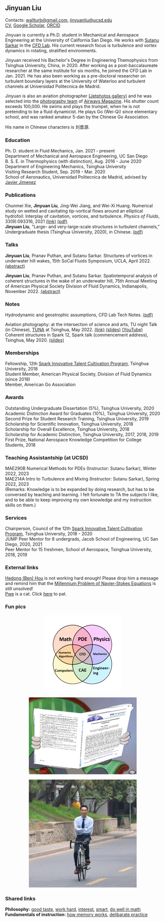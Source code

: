 ## Jinyuan Liu
Contacts: [wallturb@gmail.com](mailto:wallturb@gmail.com), [jinyuanliu@ucsd.edu](mailto:jinyuanliu@ucsd.edu)  
<a target="_blank" rel="noopener noreferrer" href="https://raw.githubusercontent.com/Liu-Jinyuan/liu-jinyuan.github.io/main/docs/jinyuan_cv.pdf">CV</a>, 
[Google Scholar](https://scholar.google.com/citations?hl=en&user=JZoiqx8AAAAJ&view_op=list_works&gmla=AJsN-F6ZzJ_d96OQwlVnTF-oqgqrxpQnrrX771f60xKjQMz51DZlzs8GPt2_hGTrI5Vis-FTSqWTNqORvViWrQAw0LyK6ICOSOHpf_kRtJV1T8P-A4sOgGk), [ORCID](https://orcid.org/0000-0003-4133-0930)

Jinyuan is currently a Ph.D. student in Mechanical and Aerospace Engineering at the University of California San Diego. He works with [Sutanu Sarkar](https://scholar.google.com/citations?user=mfQsfMwAAAAJ&hl=en&oi=ao) in the [CFD Lab](http://www.cfdlab.ucsd.edu/index.html). His current research focus is turbulence and vortex dynamics in rotating, stratified environments.  

Jinyuan received his Bachelor's Degree in Engineering Themophysics from Tsinghua University, China, in 2020. After working as a post-baccalaureate researcher at the same institute for six months, he joined the CFD Lab in Jan. 2021.  He has also been working as a pre-doctoral researcher on turbulent boundary layers at the University of Waterloo and turbulent channels at Universidad Politecnica de Madrid.

Jinyuan is also an aviation photographer [(Jetphotos gallery)](https://www.jetphotos.com/photographer/144411) and he was selected into the [photography team](https://airways-photo.square.site/) of [Airways Magazine](https://airwaysmag.com/). His shutter count exceeds 100,000. He swims and plays the trumpet, when he is not pretending to be a fluid dynamicist. He plays Go (Wei-Qi) since elementary school, and was ranked amateur 5-dan by the Chinese Go Association. 

His name in Chinese characters is 刘晋源. 

### Education
Ph. D. student in Fluid Mechanics, Jan. 2021 - present  
   Department of Mechanical and Aerospace Engineering, UC San Diego  
B. S. E. in Thermophysics (with distinction), Aug. 2016 - June 2020  
   Department of Engineering Mechanics, Tsinghua University  
Visiting Research Student, Sep. 2019 - Mar. 2020  
   School of Aeronautics, Universidad Politecnica de Madrid, advised by [Javier Jimenez](https://torroja.dmt.upm.es/)  

### Publications 
Chunmei Xie, **Jinyuan Liu**, Jing-Wei Jiang, and Wei-Xi Huang. Numerical study on wetted and cavitating tip-vortical flows around an elliptical hydrofoil: Interplay of cavitation, vortices, and turbulence. _Physics of Fluids_, 33(9):093316, 2021 [(link)](https://aip.scitation.org/doi/full/10.1063/5.0064717) <a target="_blank" rel="noopener noreferrer" href="https://raw.githubusercontent.com/Liu-Jinyuan/liu-jinyuan.github.io/main/docs/XieLiuJiangHuang2021_PoF.pdf">(pdf)</a>   
**Jinyuan Liu**, "Large- and very-large-scale structures in turbulent channels," Undergraduate thesis (Tsinghua University, 2020), in Chinese. <a target="_blank" rel="noopener noreferrer" href="https://raw.githubusercontent.com/Liu-Jinyuan/liu-jinyuan.github.io/main/docs/Thesis_Liu_J.pdf">(pdf)</a>  

### Talks 
**Jinyuan Liu**, Pranav Puthan, and Sutanu Sarkar. Structures of vortices in underwater hill wakes, 15th SoCal Fluids Symposium, UCLA, April 2022. <a target="_blank" rel="noopener noreferrer" href="https://raw.githubusercontent.com/Liu-Jinyuan/liu-jinyuan.github.io/main/docs/socal_liu_22.pdf">(abstract)</a>   
<!-- <a target="_blank" rel="noopener noreferrer" href="https://raw.githubusercontent.com/Liu-Jinyuan/liu-jinyuan.github.io/main/docs/liu_socal_22_vf.pdf">(slides)</a>   -->
**Jinyuan Liu**, Pranav Puthan, and Sutanu Sarkar. Spatiotemporal analysis of coherent structures in the wake of an underwater hill, 75th Annual Meeting of American Physical Society Division of Fluid Dynamics, Indianapolis, November 2022. <a target="_blank" rel="noopener noreferrer" href="https://raw.githubusercontent.com/Liu-Jinyuan/liu-jinyuan.github.io/main/docs/aps_liu_22.pdf">(abstract)</a> 

### Notes 
Hydrodynamic and geostrophic assumptions, CFD Lab Tech Notes. <a target="_blank" rel="noopener noreferrer" href="https://raw.githubusercontent.com/Liu-Jinyuan/liu-jinyuan.github.io/main/docs/geos_hydros.pdf">(pdf)</a>  
<!-- Equations in fluids, CFD Lab Tech Notes. [(coming soon)](https://liu-jinyuan.github.io/)   -->
<!-- Proper orthogonal decomposition, CFD Lab Tech Notes. [(coming soon)](https://liu-jinyuan.github.io/)   -->
<!-- Fourier transform and spectral methods in MATLAB, CFD Lab Tech Notes. [(coming soon)](https://liu-jinyuan.github.io/)   -->
Aviation photography: at the intersection of science and arts, TU night Talk (in Chinese), [TUNA](https://tuna.moe/) at Tsinghua, May 2022. [(link)](https://tuna.moe/event/2022/overexposed/) <a target="_blank" rel="noopener noreferrer" href="https://raw.githubusercontent.com/Liu-Jinyuan/liu-jinyuan.github.io/main/docs/TUNA_Liu.pdf">(slides)</a>  <a target="_blank" rel="noopener noreferrer" href="https://www.youtube.com/watch?v=LDOXE4citGs">(YouTube)</a>  
Coherent structures in Spark 12, Spark talk (commencement address), Tsinghua, May 2020. <a target="_blank" rel="noopener noreferrer" href="https://raw.githubusercontent.com/Liu-Jinyuan/liu-jinyuan.github.io/main/docs/Spark_talk_final.pdf">(slides)</a> 

### Memberships
Fellowship, 12th [Spark Innovative Talent Cultivation Program](http://www.tuef.tsinghua.edu.cn/column/sp1), Tsinghua University, 2018    
Student Member, American Physical Society, Division of Fluid Dynamics (since 2019)  
Member, American Go Association  

### Awards 
Outstanding Undergraduate Dissertation (5%), Tsinghua University, 2020  
Academic Distinction Award for Graduates (10%), Tsinghua University, 2020  
Second Prize for Student Research Training, Tsinghua University, 2019  
Scholarship for Scientific Innovation, Tsinghua University, 2018  
Scholarship for Overall Excellence, Tsinghua University, 2018  
Scholarship for Academic Distinction, Tsinghua University, 2017, 2018, 2019  
First Prize, National Aerospace Knowledge Competition for College Students, 2018  

### Teaching Assistantship (at UCSD)
MAE290B Numerical Methods for PDEs (Instructor: Sutanu Sarkar), Winter 2022, 2023     
MAE214A Intro to Turbulence and Mixing (Instructor: Sutanu Sarkar), Spring 2022, 2023   
(Remarks: Knowledge is to be expanded by doing research, but has to be conversed by teaching and learning. I felt fortunate to TA the subjects I like, and to be able to keep improving my own knowledge and my instruction skills on them.)   

### Services 
Chairperson, Council of the 12th [Spark Innovative Talent Cultivation Program](http://www.tuef.tsinghua.edu.cn/column/sp1), Tsinghua University, 2018 - 2020  
JUMP Peer Mentor for 8 undergrads, Jacob School of Engineering, UC San Diego, 2020, 2021  
Peer Mentor for 15 freshmen, School of Aerospace, Tsinghua University, 2018, 2019  

### External links 
[Hedong (Ben) Hou](https://benahou.github.io/) is not working hard enough! Please drop him a message and remind him  that the [Millennium Problem of Navier-Stokes Equations](https://www.claymath.org/millennium-problems/navier%E2%80%93stokes-equation) is still unsolved!  
[Pwe](https://yipe.ng/zh.pdf) is a cat. Click [here](https://pwe.cat/) to pat.   

### Fun pics
<p align="center">
  <img src="/docs/cfd_bg.png" width="250" height="250">  
</p>  

<p align="center">
  <img src="/docs/tom_jfm.png" width="350" height="250">  
</p>  

<p align="center">
  <img src="/docs/jinyuan_pic_20.jpg" width="350" height="350">  
</p>   

### Shared links 
**Philosophy:**
[good taste](http://www.paulgraham.com/goodart.html), [work hard](http://www.paulgraham.com/hwh.html), [interest](http://www.paulgraham.com/genius.html), [smart](http://www.paulgraham.com/smart.html), [do well in math](https://mathweb.ucsd.edu/~zlatos/math_classes.html)  
**Fundamentals of instruction:**
[how memory works](https://www.cfinotebook.net/lesson-plans/fundamentals-of-instructing/memory), [delibarate practice](https://en.wikipedia.org/wiki/Peak:_Secrets_from_the_New_Science_of_Expertise)
